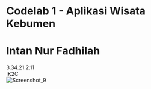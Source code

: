 # Codelab 1 - Aplikasi Wisata Kebumen
# Intan Nur Fadhilah
 3.34.21.2.11 <br>
 IK2C <br>
![Screenshot_9](https://user-images.githubusercontent.com/92924377/201691008-d2e48f2d-3e95-42e0-848d-cd26beecebc2.png)
